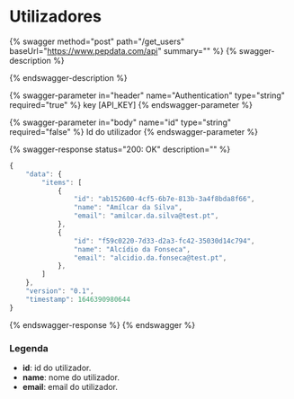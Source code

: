# Utilizadores

{% swagger method="post" path="/get_users" baseUrl="https://www.pepdata.com/api" summary="" %}
{% swagger-description %}

{% endswagger-description %}

{% swagger-parameter in="header" name="Authentication" type="string" required="true" %}
key \[API\_KEY]
{% endswagger-parameter %}

{% swagger-parameter in="body" name="id" type="string" required="false" %}
Id do utilizador
{% endswagger-parameter %}

{% swagger-response status="200: OK" description="" %}
```javascript
{
    "data": {
        "items": [
            {
                "id": "ab152600-4cf5-6b7e-813b-3a4f8bda8f66",
                "name": "Amílcar da Silva",
                "email": "amilcar.da.silva@test.pt",
            },
            {
                "id": "f59c0220-7d33-d2a3-fc42-35030d14c794",
                "name": "Alcídio da Fonseca",
                "email": "alcidio.da.fonseca@test.pt",
            },
        ]
    },
    "version": "0.1",
    "timestamp": 1646390980644
}
```
{% endswagger-response %}
{% endswagger %}

### Legenda

* **id**: id do utilizador.
* **name**: nome do utilizador.
* **email**: email do utilizador.
